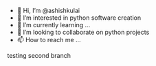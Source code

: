 - 👋 Hi, I’m @ashishkulai
- 👀 I’m interested in python software creation
- 🌱 I’m currently learning ...
- 💞️ I’m looking to collaborate on python projects
- 📫 How to reach me ...

<!---
ashishkulai/ashishkulai is a ✨ special ✨ repository because its `README.md` (this file) appears on your GitHub profile.
You can click the Preview link to take a look at your changes.
--->
testing
second branch
